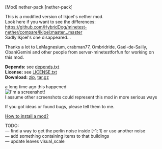 [Mod] nether-pack [nether-pack]

This is a modified version of lkjoel's nether mod.  
Look here if you want to see the differences:  
https://github.com/HybridDog/minetest-nether/compare/lkjoel:master...master  
Sadly lkjoel's one disappeared…

Thanks a lot to LeMagnesium, crabman77, Ombridride, Gael-de-Sailly, ObaniGemini and other people from server-minetestforfun for working on this mod.

**Depends:** see [depends.txt](https://raw.githubusercontent.com/HybridDog/nether-pack/master/nether/depends.txt)  
**License:** see [LICENSE.txt](https://raw.githubusercontent.com/HybridDog/nether-pack/master/LICENSE.txt)  
**Download:** [zip](https://github.com/HybridDog/nether-pack/archive/master.zip), [tar.gz](https://github.com/HybridDog/nether-pack/tarball/master)  

a long time ago this happened  
![I'm a screenshot!](http://i.imgur.com/pMZYqt9.png)  
I assume other screenshots could represent this mod in more serious ways

If you got ideas or found bugs, please tell them to me.

[How to install a mod?](http://wiki.minetest.net/Installing_Mods)


TODO:  
— find a way to get the perlin noise inside [-1; 1] or use another noise  
— add something containing items to that buildings  
— update leaves visual_scale
